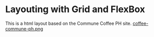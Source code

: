 # Layouting with Grid and FlexBox
This is a html layout based on the Commune Coffee PH site. 
[coffee-commune-ph.png](https://raw.githubusercontent.com/jratienza/react/master/coffee-commune-ph.png)
